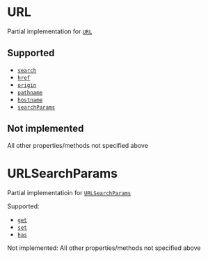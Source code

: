 # URL
Partial implementation for [`URL`](https://developer.mozilla.org/en-US/docs/Web/API/URL)

## Supported
- [`search`](https://developer.mozilla.org/en-US/docs/Web/API/URL/search)
- [`href`](https://developer.mozilla.org/en-US/docs/Web/API/URL/href)
- [`origin`](https://developer.mozilla.org/en-US/docs/Web/API/URL/origin)
- [`pathname`](https://developer.mozilla.org/en-US/docs/Web/API/URL/pathname)
- [`hostname`](https://developer.mozilla.org/en-US/docs/Web/API/URL/hostname)
- [`searchParams`](https://developer.mozilla.org/en-US/docs/Web/API/URL/searchParams)

## Not implemented
All other properties/methods not specified above

# URLSearchParams
Partial implementatioin for [`URLSearchParams`](https://developer.mozilla.org/en-US/docs/Web/API/URLSearchParams)  

Supported:

- [`get`](https://developer.mozilla.org/en-US/docs/Web/API/URLSearchParams/get)
- [`set`](https://developer.mozilla.org/en-US/docs/Web/API/URLSearchParams/set)
- [`has`](https://developer.mozilla.org/en-US/docs/Web/API/URLSearchParams/has)

Not implemented:
All other properties/methods not specified above